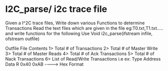 # I2C_parse/ i2c trace file

Given a I^2C trace files, Write down various Functions to determine Transactions
Read the text files which are given in the file eg:T0.txt,T1.txt..... and write functions for the following 
Use Void i2c_parse(ifstream infile, ofstream outfile)

Outfile File Contents
1> Total # of Transactions
2> Total # of Master Write
3> Total # of Master Reads
4> Total # of Ack Transactions
5> Total # of Nack Transactions
6> List of Read/Write Transactions i.e
ex:  Type    Address     Data
      R       0x40       0xAB     ----> Hex Format
